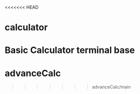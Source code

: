 <<<<<<< HEAD
# calculator
Basic Calculator terminal base
=======
# advanceCalc
>>>>>>> advanceCalc/main
